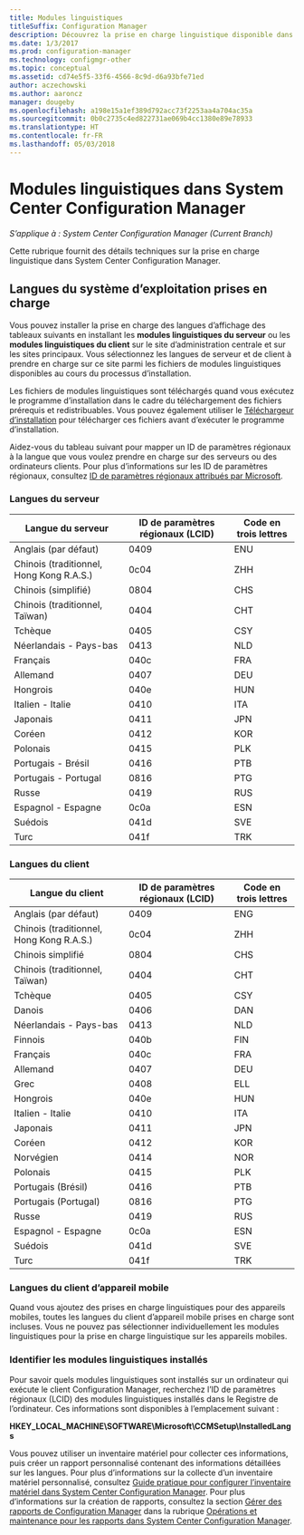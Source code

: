 ```yaml
---
title: Modules linguistiques
titleSuffix: Configuration Manager
description: Découvrez la prise en charge linguistique disponible dans System Center Configuration Manager.
ms.date: 1/3/2017
ms.prod: configuration-manager
ms.technology: configmgr-other
ms.topic: conceptual
ms.assetid: cd74e5f5-33f6-4566-8c9d-d6a93bfe71ed
author: aczechowski
ms.author: aaroncz
manager: dougeby
ms.openlocfilehash: a198e15a1ef389d792acc73f2253aa4a704ac35a
ms.sourcegitcommit: 0b0c2735c4ed822731ae069b4cc1380e89e78933
ms.translationtype: HT
ms.contentlocale: fr-FR
ms.lasthandoff: 05/03/2018
---
```

# <a name="language-packs-in-system-center-configuration-manager"></a>Modules linguistiques dans System Center Configuration Manager

*S’applique à : System Center Configuration Manager (Current Branch)*

Cette rubrique fournit des détails techniques sur la prise en charge linguistique dans System Center Configuration Manager.  

## <a name="BKMK_SupLanguagePacks"></a> Langues du système d’exploitation prises en charge  
 Vous pouvez installer la prise en charge des langues d’affichage des tableaux suivants en installant les **modules linguistiques du serveur** ou les **modules linguistiques du client** sur le site d’administration centrale et sur les sites principaux. Vous sélectionnez les langues de serveur et de client à prendre en charge sur ce site parmi les fichiers de modules linguistiques disponibles au cours du processus d’installation.

 Les fichiers de modules linguistiques sont téléchargés quand vous exécutez le programme d’installation dans le cadre du téléchargement des fichiers prérequis et redistribuables. Vous pouvez également utiliser le [Téléchargeur d’installation](setup-downloader.md) pour télécharger ces fichiers avant d’exécuter le programme d’installation.   

 Aidez-vous du tableau suivant pour mapper un ID de paramètres régionaux à la langue que vous voulez prendre en charge sur des serveurs ou des ordinateurs clients. Pour plus d’informations sur les ID de paramètres régionaux, consultez [ID de paramètres régionaux attribués par Microsoft](http://go.microsoft.com/fwlink/p/?LinkId=252609).  

### <a name="server-languages"></a>Langues du serveur  

|Langue du serveur|ID de paramètres régionaux (LCID)|Code en trois lettres|  
|---------------------|------------------------|-----------------------|  
|Anglais (par défaut)|0409|ENU|  
|Chinois (traditionnel, Hong Kong R.A.S.)|0c04|ZHH|  
|Chinois (simplifié)|0804|CHS|  
|Chinois (traditionnel, Taïwan)|0404|CHT|  
|Tchèque|0405|CSY|  
|Néerlandais - Pays-bas|0413|NLD|  
|Français|040c|FRA|  
|Allemand|0407|DEU|  
|Hongrois|040e|HUN|  
|Italien - Italie|0410|ITA|  
|Japonais|0411|JPN|  
|Coréen|0412|KOR|  
|Polonais|0415|PLK|  
|Portugais - Brésil|0416|PTB|  
|Portugais - Portugal|0816|PTG|  
|Russe|0419|RUS|  
|Espagnol - Espagne|0c0a|ESN|  
|Suédois|041d|SVE|  
|Turc|041f|TRK|  

### <a name="client-languages"></a>Langues du client  

|Langue du client|ID de paramètres régionaux (LCID)|Code en trois lettres|  
|---------------------|------------------------|-----------------------|  
|Anglais (par défaut)|0409|ENG|  
|Chinois (traditionnel, Hong Kong R.A.S.)|0c04|ZHH|  
|Chinois simplifié|0804|CHS|  
|Chinois (traditionnel, Taïwan)|0404|CHT|  
|Tchèque|0405|CSY|  
|Danois|0406|DAN|  
|Néerlandais - Pays-bas|0413|NLD|  
|Finnois|040b|FIN|  
|Français|040c|FRA|  
|Allemand|0407|DEU|  
|Grec|0408|ELL|  
|Hongrois|040e|HUN|  
|Italien - Italie|0410|ITA|  
|Japonais|0411|JPN|  
|Coréen|0412|KOR|  
|Norvégien|0414|NOR|  
|Polonais|0415|PLK|  
|Portugais (Brésil)|0416|PTB|  
|Portugais (Portugal)|0816|PTG|  
|Russe|0419|RUS|  
|Espagnol - Espagne|0c0a|ESN|  
|Suédois|041d|SVE|  
|Turc|041f|TRK|  

### <a name="mobile-device-client-languages"></a>Langues du client d’appareil mobile  
 Quand vous ajoutez des prises en charge linguistiques pour des appareils mobiles, toutes les langues du client d’appareil mobile prises en charge sont incluses. Vous ne pouvez pas sélectionner individuellement les modules linguistiques pour la prise en charge linguistique sur les appareils mobiles.  

### <a name="identify-installed-language-packs"></a>Identifier les modules linguistiques installés  
Pour savoir quels modules linguistiques sont installés sur un ordinateur qui exécute le client Configuration Manager, recherchez l’ID de paramètres régionaux (LCID) des modules linguistiques installés dans le Registre de l’ordinateur. Ces informations sont disponibles à l’emplacement suivant :

 **HKEY_LOCAL_MACHINE\SOFTWARE\Microsoft\CCMSetup\InstalledLangs**  

Vous pouvez utiliser un inventaire matériel pour collecter ces informations, puis créer un rapport personnalisé contenant des informations détaillées sur les langues. Pour plus d’informations sur la collecte d’un inventaire matériel personnalisé, consultez [Guide pratique pour configurer l’inventaire matériel dans System Center Configuration Manager](../../../../core/clients/manage/inventory/configure-hardware-inventory.md). Pour plus d’informations sur la création de rapports, consultez la section [Gérer des rapports de Configuration Manager](../../../../core/servers/manage/operations-and-maintenance-for-reporting.md#BKMK_ManageReports) dans la rubrique [Opérations et maintenance pour les rapports dans System Center Configuration Manager](../../../../core/servers/manage/operations-and-maintenance-for-reporting.md).  
